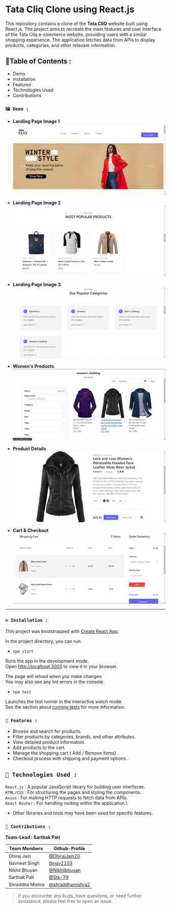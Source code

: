 # Tata Cliq Clone using React.js

This repository contains a clone of the **Tata CliQ** website built using React.js. The project aims to recreate the main features and user interface of the Tata Cliq e-commerce website, providing users with a similar shopping experience. The application fetches data from APIs to display products, categories, and other relevant information.

## 📝Table of Contents :

- Demo
- Installation
- Features
- Technologies Used
- Contributions

### `🖼️ Demo : `

- **Landing Page Image 1**
  ![Clip-1](/src/Cliq/Cliq-1.jpeg)

- **Landing Page Image 2**
  ![Clip-2](/src/Cliq/Cliq-2.jpeg)

- **Landing Page Image 3**
  ![Clip-3](/src/Cliq/Cliq-3.jpeg)

- **Women's Products**
  ![Clip-4](/src/Cliq/Cliq-4.jpeg)

- **Product Details**
  ![Clip-5](/src/Cliq/Cliq-5.jpeg)

- **Cart & Checkout**
  ![Clip-6](/src/Cliq/Cliq-6.jpeg)

<hr>

### `⚙️ Installation : `

This project was bootstrapped with [Create React App](https://github.com/facebook/create-react-app).

In the project directory, you can run:

- `npm start`

Runs the app in the development mode.\
Open [http://localhost:3000](http://localhost:3000) to view it in your browser.

The page will reload when you make changes.\
You may also see any lint errors in the console.

- `npm test`

Launches the test runner in the interactive watch mode.\
See the section about [running tests](https://facebook.github.io/create-react-app/docs/running-tests) for more information.

### `📜 Features : `

- Browse and search for products.
- Filter products by categories, brands, and other attributes.
- View detailed product information.
- Add products to the cart.
- Manage the shopping cart ( Add / Remove items) .
- Checkout process with shipping and payment options .

## `🧩 Technologies Used :`

`React.js` : A popular JavaScript library for building user interfaces.\
`HTML/CSS` : For structuring the pages and styling the components.\
`Axios` : For making HTTP requests to fetch data from APIs.\
`React Router` : For handling routing within the application.\

- Other libraries and tools may have been used for specific features.

### `💼 Contributions :`

**Team-Lead : Sarthak Pati**

| Team Members                                                                                            | Github-Profile                                         |
| ------------------------------------------------------------------------------------------------------- | ------------------------------------------------------ |
| <img src="https://avatars.githubusercontent.com/u/119130072?v=4" width="20px;" alt=""/> Dhiraj Jain     | [@DhirajJain20](https://github.com/DhirajJain20)       |
| <img src="https://avatars.githubusercontent.com/u/98378534?v=4" width="20px;" alt=""/> Navneet Singh    | [@nav2103](https://github.com/nav2103)                 |
| <img src="https://avatars.githubusercontent.com/u/33249404?v=4" width="20px;" alt=""/> Nikhil Bhuyan    | [@Nikhilbhuyan](https://github.com/Nikhilbhuyan)       |
| <img src="https://avatars.githubusercontent.com/u/102925712?v=4" width="20px;" alt=""/> Sarthak Pati    | [@Stk-79](https://github.com/Stk-79)                   |
| <img src="https://avatars.githubusercontent.com/u/112257610?v=4" width="20px;" alt=""/> Shraddha Mishra | [@shraddhamishra2](https://github.com/shraddhamishra2) |

> If you encounter any bugs, have questions, or need further assistance, please feel free to open an issue.

